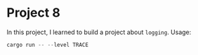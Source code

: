 # Project 8
In this project, I learned to build a project about `logging`.
Usage:
```Rust
cargo run -- --level TRACE
```